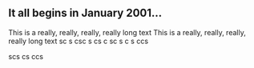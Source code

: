 ## It all begins in January 2001...
This is a really, really, really, really long text This is a really, really, really, really long text
sc
s
csc
s
cs
c
sc
s
c
s
ccs

scs
cs
ccs
